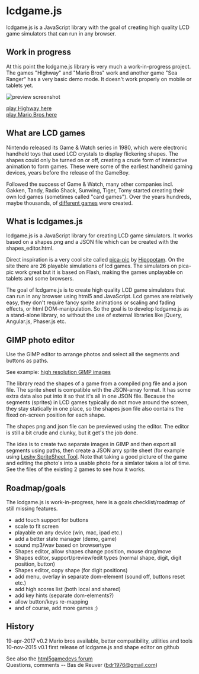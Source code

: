lcdgame.js
==========
lcdgame.js is a JavaScript library with the goal of creating high quality LCD 
game simulators that can run in any browser. 

Work in progress
----------------
At this point the lcdgame.js library is very much a work-in-progress project. 
The games "Highway" and "Mario Bros" work and another game "Sea Ranger" has a
very basic demo mode. It doesn't work properly on mobile or tablets yet. 

![preview screenshot](https://raw.githubusercontent.com/BdR76/lcdgame.js/master/lcdgamejs_preview.png)

[play Highway here](http://bdrgames.nl/lcdgames/highway)  
[play Mario Bros here](http://bdrgames.nl/lcdgames/mariobros)

What are LCD games
------------------
Nintendo released its Game & Watch series in 1980, which were electronic
handheld toys that used LCD crystals to display flickering shapes. The shapes
could only be turned on or off, creating a crude form of interactive animation
to form games. These were some of the earliest handheld gaming devices, years
before the release of the GameBoy.

Followed the success of Game & Watch, many other companies incl. Gakken,
Tandy, Radio Shack, Sunwing, Tiger, Tomy started creating their own lcd games
(sometimes called "card games"). Over the years hundreds, maybe thousands, of
[different games](http://handheldempire.com/games.jsp) were created.

What is lcdgames.js
--------------------
lcdgame.js is a JavaScript library for creating LCD game simulators. It works 
based on a shapes.png and a JSON file which can be created with the 
shapes_editor.html. 

Direct inspiration is a very cool site called 
[pica-pic](http://www.pica-pic.com/) by 
[Hipopotam](http://www.hipopotamstudio.pl/). On the site there are 26 playable 
simulations of lcd games. The simulators on pica-pic work great but it is based 
on Flash, making the games unplayable on tablets and some browsers. 

The goal of lcdgame.js is to create high quality LCD game simulators that can 
run in any browser using html5 and JavaScript. Lcd games are relatively easy, 
they don't require fancy sprite animations or scaling and fading effects, or 
html DOM-manipulation. So the goal is to develop lcdgame.js as a stand-alone 
library, so without the use of external libraries like jQuery, Angular.js, 
Phaser.js etc. 

GIMP photo editor
-----------------
Use the GIMP editor to arrange photos and select all the segments and buttons as paths.

See example: [high resolution GIMP images](https://drive.google.com/drive/folders/0B414aIL7Bhz-aFlLNDVhUWVrNVE?usp=sharing)

The library read the shapes of a game from a compiled png file and a json file.
The sprite sheet is compatible with the JSON-array format. It has some extra
data also put into it so that it's all in one JSON file. Because the segments
(sprites) in LCD games typically do not move around the screen, they stay
statically in one place, so the shapes json file also contains the fixed
on-screen position for each shape. 

The shapes png and json file can be previewed using the editor. The editor 
is still a bit crude and clunky, but it get's the job done. 

The idea is to create two separate images in GIMP and then export all segments
using paths, then create a JSON arry sprite sheet (for example using [Leshy SpriteSheet Tool](https://www.leshylabs.com/apps/sstool/).
Note that taking a good picture of the game and editing the photo's into a 
usable photo for a simlator takes a lot of time. See the files of the existing 2 
games to see how it works. 
 
Roadmap/goals
-------------
The lcdgame.js is work-in-progress, here is a goals checklist/roadmap of
still missing features.

* add touch support for buttons
* scale to fit screen
* playable on any device (win, mac, ipad etc.)
* add a better state manager (demo, game)
* sound mp3/wav based on browsertype
* Shapes editor, allow shapes change position, mouse drag/move
* Shapes editor, support/preview/edit types (normal shape, digit, digit position, button)
* Shapes editor, copy shape (for digit positions)
* add menu, overlay in separate dom-element (sound off, buttons reset etc.)
* add high scores list (both local and shared)
* add key hints (separate dom-elements?)
* allow button/keys re-mapping
* and of course, add more games ;)

History
-------
19-apr-2017 v0.2 Mario bros available, better compatibility, utilities and tools  
10-nov-2015 v0.1 first release of lcdgame.js and shape editor on github

See also the [html5gamedevs forum](http://www.html5gamedevs.com/topic/8204-lcd-game-simulator-engine-using-html5js/)  
Questions, comments -- Bas de Reuver (bdr1976@gmail.com)
